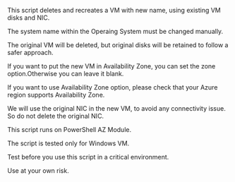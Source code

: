 This script deletes and recreates a VM with new name, using existing VM disks and NIC.

The system name within the Operaing System must be changed manually.

The original VM will be deleted, but original disks will be retained to follow a safer approach.

If you want to put the new VM in Availability Zone, you can set the zone option.Otherwise you can leave it blank.

If you want to use Availability Zone option, please check that your Azure region supports Availability Zone.

We will use the original NIC in the new VM, to avoid any connectivity issue. So do not delete the original NIC.

This script runs on PowerShell AZ Module.

The script is tested only for Windows VM.

Test before you use this script in a critical environment.

Use at your own risk.
